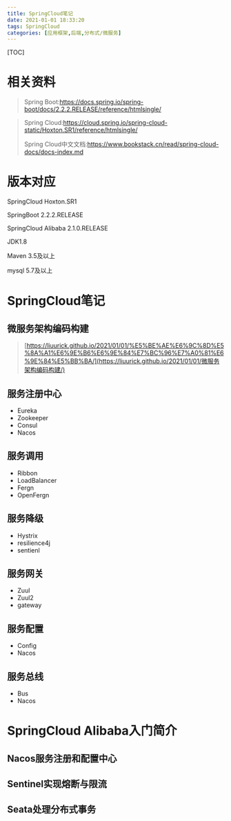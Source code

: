 ```yaml
---
title: SpringCloud笔记
date: 2021-01-01 18:33:20
tags: SpringCloud
categories: [应用框架,后端,分布式/微服务]
---
```


[TOC]

<!--more-->

# 相关资料

> Spring Boot:https://docs.spring.io/spring-boot/docs/2.2.2.RELEASE/reference/htmlsingle/

> Spring Cloud:https://cloud.spring.io/spring-cloud-static/Hoxton.SR1/reference/htmlsingle/
>
> Spring Cloud中文文档:https://www.bookstack.cn/read/spring-cloud-docs/docs-index.md



# 版本对应

SpringCloud Hoxton.SR1

SpringBoot 2.2.2.RELEASE

SpringCloud Alibaba 2.1.0.RELEASE

JDK1.8

Maven 3.5及以上

mysql 5.7及以上



# SpringCloud笔记

## 微服务架构编码构建

> [https://liuurick.github.io/2021/01/01/%E5%BE%AE%E6%9C%8D%E5%8A%A1%E6%9E%B6%E6%9E%84%E7%BC%96%E7%A0%81%E6%9E%84%E5%BB%BA/](https://liuurick.github.io/2021/01/01/微服务架构编码构建/)

## 服务注册中心

- Eureka
- Zookeeper
- Consul
- Nacos

## 服务调用

- Ribbon
- LoadBalancer
- Fergn
- OpenFergn

## 服务降级

- Hystrix
- resilience4j
- sentienl

## 服务网关

- Zuul
- Zuul2
- gateway

## 服务配置

- Config
- Nacos

## 服务总线

- Bus
- Nacos



# SpringCloud Alibaba入门简介

## Nacos服务注册和配置中心

## Sentinel实现熔断与限流

## Seata处理分布式事务









